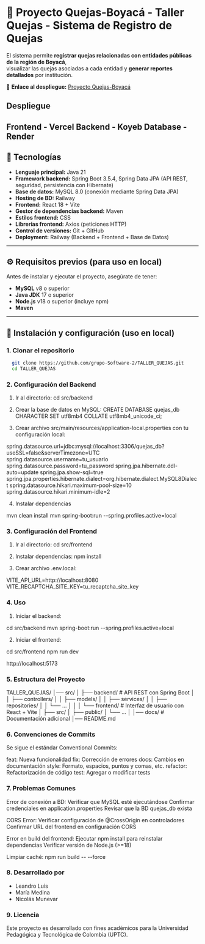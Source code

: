# 📌 Proyecto Quejas-Boyacá - Taller Quejas - Sistema de Registro de Quejas

El sistema permite **registrar quejas relacionadas con entidades públicas de la región de Boyacá**,  
visualizar las quejas asociadas a cada entidad y **generar reportes detallados** por institución.  

🔗 **Enlace al despliegue:** [Proyecto Quejas-Boyacá](https://taller-quejas.vercel.app/)

## Despliegue

Frontend - Vercel
Backend - Koyeb
Database - Render
---

## 🚀 Tecnologías

- **Lenguaje principal:** Java 21  
- **Framework backend:** Spring Boot 3.5.4, Spring Data JPA (API REST, seguridad, persistencia con Hibernate)  
- **Base de datos:** MySQL 8.0 (conexión mediante Spring Data JPA)  
- **Hosting de BD:** Railway  
- **Frontend:** React 18 + Vite  
- **Gestor de dependencias backend:** Maven  
- **Estilos frontend:** CSS  
- **Librerías frontend:** Axios (peticiones HTTP)  
- **Control de versiones:** Git + GitHub  
- **Deployment:** Railway (Backend + Frontend + Base de Datos)  

---

## ⚙️ Requisitos previos (para uso en local)

Antes de instalar y ejecutar el proyecto, asegúrate de tener:  

- **MySQL** v8 o superior  
- **Java JDK** 17 o superior  
- **Node.js** v18 o superior (incluye npm)  
- **Maven**  

---

## 🔧 Instalación y configuración (uso en local)

### 1. Clonar el repositorio

```bash
  git clone https://github.com/grupo-Software-2/TALLER_QUEJAS.git
  cd TALLER_QUEJAS
```

### 2. Configuración del Backend

1. Ir al directorio: cd src/backend

2. Crear la base de datos en MySQL: CREATE DATABASE quejas_db CHARACTER SET utf8mb4 COLLATE utf8mb4_unicode_ci;

3. Crear archivo src/main/resources/application-local.properties con tu configuración local:

spring.datasource.url=jdbc:mysql://localhost:3306/quejas_db?useSSL=false&serverTimezone=UTC
spring.datasource.username=tu_usuario
spring.datasource.password=tu_password
spring.jpa.hibernate.ddl-auto=update
spring.jpa.show-sql=true
spring.jpa.properties.hibernate.dialect=org.hibernate.dialect.MySQL8Dialect
spring.datasource.hikari.maximum-pool-size=10
spring.datasource.hikari.minimum-idle=2

4. Instalar dependencias

mvn clean install
mvn spring-boot:run --spring.profiles.active=local

### 3. Configuración del Frontend

1. Ir al directorio: cd src/frontend

2. Instalar dependencias: npm install

3. Crear archivo .env.local:

VITE_API_URL=http://localhost:8080
VITE_RECAPTCHA_SITE_KEY=tu_recaptcha_site_key

### 4. Uso

1. Iniciar el backend:

cd src/backend
mvn spring-boot:run --spring.profiles.active=local

2. Iniciar el frontend:

cd src/frontend
npm run dev

http://localhost:5173

### 5. Estructura del Proyecto


TALLER_QUEJAS/
│── src/
│   ├── backend/        # API REST con Spring Boot
│   │   ├── controllers/
│   │   ├── models/
│   │   ├── services/
│   │   ├── repositories/
│   │   └── ...
│   │
│   └── frontend/       # Interfaz de usuario con React + Vite
│       ├── src/
│       ├── public/
│       └── ...
│
│── docs/               # Documentación adicional
│── README.md


### 6. Convenciones de Commits

Se sigue el estándar Conventional Commits:

feat: Nueva funcionalidad
fix: Corrección de errores
docs: Cambios en documentación
style: Formato, espacios, puntos y comas, etc.
refactor: Refactorización de código
test: Agregar o modificar tests

### 7. Problemas Comunes

Error de conexión a BD:
  Verificar que MySQL esté ejecutándose
  Confirmar credenciales en application.properties
  Revisar que la BD quejas_db exista

CORS Error:
  Verificar configuración de @CrossOrigin en controladores
  Confirmar URL del frontend en configuración CORS

Error en build del frontend:
  Ejecutar npm install para reinstalar dependencias
  Verificar versión de Node.js (>=18)

Limpiar caché:
  npm run build -- --force


### 8. Desarrollado por

  - Leandro Luis
  - María Medina
  - Nicolás Munevar

### 9. Licencia

Este proyecto es desarrollado con fines académicos para la Universidad Pedagógica y Tecnológica de Colombia (UPTC).
